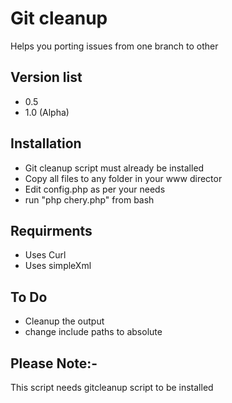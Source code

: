 Git cleanup
=============

Helps you porting issues from one branch to other

Version list
--------------
* 0.5
* 1.0 (Alpha)

Installation
-----------------
* Git cleanup script must already be installed
* Copy all files to any folder in your www director
* Edit config.php as per your needs
* run "php chery.php" from bash


Requirments
-----------------
* Uses Curl
* Uses simpleXml

To Do
-----------------
* Cleanup the output
* change include paths to absolute

Please Note:-
----------------
This script needs gitcleanup script to be installed

